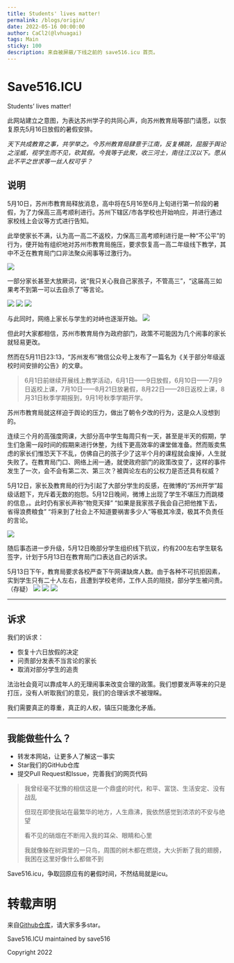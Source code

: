 ```yaml
---
title: Students' lives matter!
permalink: /blogs/origin/
date: 2022-05-16 00:00:00
author: CaCl2(@lvhuagai)
tags: Main
sticky: 100
description: 来自被屏蔽/下线之前的 save516.icu 首页。
---
```

# Save516.ICU

Students’ lives matter!

此网站建立之意图，为表达苏州学子的共同心声，向苏州教育局等部门请愿，以恢复原先5月16日放假的暑假安排。

_天下共成教育之事，共学举之。今苏州教育局肆意于江南，反复横跳，屈服于舆论之淫威，视学生而不见，砍其假。今我等于此聚，收三河士，南往江汉以下。愿从此不平之世求等一丝人权可乎？_

## 说明

5月10日，苏州市教育局释放消息，高中将在5月16至6月上旬进行第一阶段的暑假，为了力保高三高考顺利进行。苏州下辖区/市各学校也开始响应，并进行通过家校线上会议等方式进行告知。

此举使家长不满，认为高一高二不返校，力保高三高考顺利进行是一种“不公平”的行为，便开始有组织地对苏州市教育局施压，要求恢复高一高二年级线下教学，其中不乏在教育局门口非法聚众闹事等过激行为。

![](https://s1.328888.xyz/2022/05/13/qhRAA.jpg)

一部分家长甚至大放厥词，说“我只关心我自己家孩子，不管高三”，“这届高三如果考不到第一可以去自杀了”等言论。

![](https://s1.328888.xyz/2022/05/13/qh437.jpg) ![](https://s1.328888.xyz/2022/05/13/qhHEX.jpg) ![](https://s1.328888.xyz/2022/05/13/qhD8Z.jpg)

与此同时，网络上家长与学生的对峙也逐渐开始。 ![](https://s1.328888.xyz/2022/05/13/qhpuO.jpg)

但此时大家都相信，苏州市教育局作为政府部门，政策不可能因为几个闹事的家长就轻易更改。

然而在5月11日23:13，“苏州发布”微信公众号上发布了一篇名为《关于部分年级返校时间安排的公告》的文章。

> 6月1日前继续开展线上教学活动，6月1日——9日放假，6月10日——7月9日返校上课，7月10日——8月21日放暑假，8月22日——28日返校上课，8月31日秋季学期报到，9月1号秋季学期开学。

苏州市教育局就这样迫于舆论的压力，做出了朝令夕改的行为，这是众人没想到的。

连续三个月的高强度网课，大部分高中学生每周只有一天，甚至是半天的假期，学生们急需一段时间的假期来进行休整，为线下更高效率的课堂做准备。然而贩卖焦虑的家长们惟恐天下不乱，仿佛自己的孩子少了这半个月的课程就会废掉，人生就失败了。在教育局门口、网络上闹一通，就使政府部门的政策改变了，这样的事件发生了一次，会不会有第二次、第三次？被舆论左右的公权力是否还具有权威？

5月12日，家长及教育局的行为引起了大部分学生的反感，在微博的“苏州开学”超级话题下，充斥着无数的抱怨。5月12日晚间，微博上出现了学生不堪压力而跳楼的信息，。此时仍有家长声称“物竞天择” “如果是我家孩子我会自己把他推下去，省得浪费粮食” “将来到了社会上不知道要祸害多少人”等极其冷漠，极其不负责任的言论。

![](https://s1.328888.xyz/2022/05/13/qhdRC.jpg)

随后事态进一步升级，5月12日晚部分学生组织线下抗议，约有200左右学生联名签字，计划于5月13日在教育局门口表达自己的诉求。

5月13日下午，教育局要求各校严查下午网课缺席人数。由于各种不可抗拒因素，实到学生只有二十人左右，且遭到学校老师，工作人员的阻挠，部分学生被问责。（存疑） ![](https://s1.328888.xyz/2022/05/13/qhl6g.jpg) ![](https://s1.328888.xyz/2022/05/13/qh5L1.jpg) ![](https://s1.328888.xyz/2022/05/13/qhWCt.jpg)

* * *

## 诉求

我们的诉求：

*   恢复十六日放假的决定
*   问责部分发表不当言论的家长
*   取消对部分学生的追责

法治社会竟可以靠成年人的无理闹事来改变合理的政策。我们想要发声等来的只是打压，没有人听取我们的意见，我们的合理诉求不被理睬。

我们需要真正的尊重，真正的人权，镇压只能激化矛盾。

* * *

## 我能做些什么？

*   转发本网站，让更多人了解这一事实
*   Star我们的GitHub仓库
*   提交Pull Request和Issue，完善我们的网页代码

> 我曾经毫不犹豫的相信这是一个鼎盛的时代，和平、富饶、生活安定、没有战乱
> 
> 但现在即使我站在最繁华的地方，人生鼎沸，我依然感觉到浓浓的不安与绝望
> 
> 看不见的硝烟在不断闯入我的耳朵、眼睛和心里
> 
> 我就像躲在树洞里的一只鸟，周围的树木都在燃烧，大火折断了我的翅膀，我困在这里好像什么都做不到

Save516.icu，争取回原应有的暑假时间，不然结局就是icu。

# 转载声明

来自[Github仓库](https://github.com/3261596378/Save516.ICU)，请大家多多star。

Save516.ICU maintained by save516

Copyright 2022

